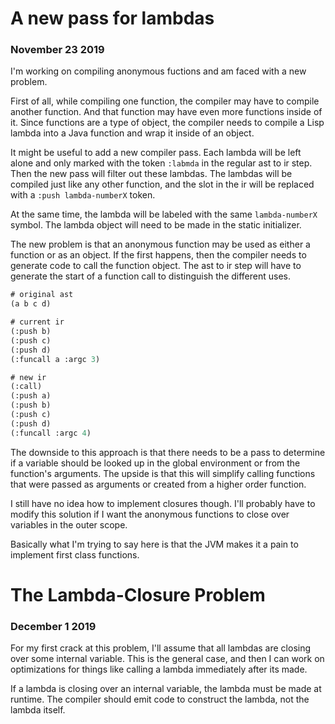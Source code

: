 # A new pass for lambdas
### November 23 2019

I'm working on compiling anonymous fuctions and am faced with a new problem.

First of all, while compiling one function, the compiler may have to compile
another function. And that function may have even more functions inside of it.
Since functions are a type of object, the compiler needs to compile a Lisp
lambda into a Java function and wrap it inside of an object.

It might be useful to add a new compiler pass. Each lambda will be left alone
and only marked with the token `:labmda` in the regular ast to ir step. Then
the new pass will filter out these lambdas. The lambdas will be compiled just
like any other function, and the slot in the ir will be replaced with a `:push
lambda-numberX` token.

At the same time, the lambda will be labeled with the same `lambda-numberX`
symbol. The lambda object will need to be made in the static initializer.

The new problem is that an anonymous function may be used as either a function
or as an object. If the first happens, then the compiler needs to generate code
to call the function object. The ast to ir step will have to generate the start
of a function call to distinguish the different uses.

```lisp
# original ast
(a b c d)

# current ir
(:push b)
(:push c)
(:push d)
(:funcall a :argc 3)

# new ir
(:call)
(:push a)
(:push b)
(:push c)
(:push d)
(:funcall :argc 4)
```

The downside to this approach is that there needs to be a pass to determine
if a variable should be looked up in the global environment or from the
function's arguments. The upside is that this will simplify calling functions
that were passed as arguments or created from a higher order function.

I still have no idea how to implement closures though. I'll probably have to
modify this solution if I want the anonymous functions to close over variables
in the outer scope.

Basically what I'm trying to say here is that the JVM makes it a pain to
implement first class functions.

# The Lambda-Closure Problem
### December 1 2019

For my first crack at this problem, I'll assume that all lambdas are closing
over some internal variable. This is the general case, and then I can work on
optimizations for things like calling a lambda immediately after its made.

If a lambda is closing over an internal variable, the lambda must be made at
runtime. The compiler should emit code to construct the lambda, not the lambda
itself.


